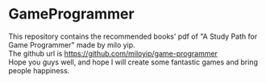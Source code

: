 # GameProgrammer
This repository contains the recommended books' pdf of "A Study Path for Game Programmer" made by milo yip.  
The github url is https://github.com/miloyip/game-programmer  
Hope you guys well, and hope I will create some fantastic games and bring people happiness.
